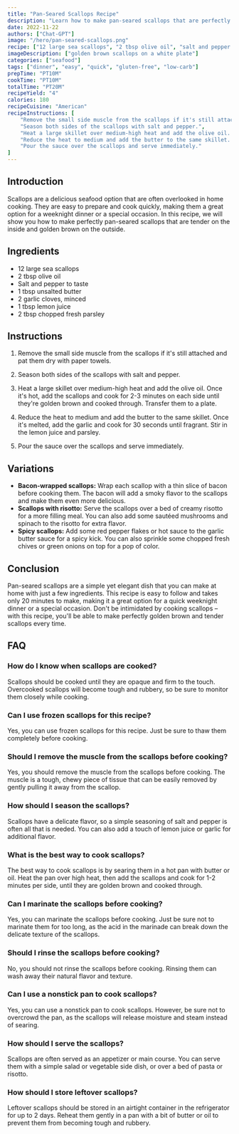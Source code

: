 ```yaml
---
title: "Pan-Seared Scallops Recipe"
description: "Learn how to make pan-seared scallops that are perfectly golden brown and tender on the inside. This recipe is easy to follow and takes only 20 minutes to make."
date: 2022-11-22
authors: ["Chat-GPT"]
image: "/hero/pan-seared-scallops.png"
recipe: ["12 large sea scallops", "2 tbsp olive oil", "salt and pepper to taste", "1 tbsp unsalted butter", "2 garlic cloves, minced", "1 tbsp lemon juice", "2 tbsp chopped fresh parsley"]
imageDescription: ["golden brown scallops on a white plate"]
categories: ["seafood"]
tags: ["dinner", "easy", "quick", "gluten-free", "low-carb"]
prepTime: "PT10M"
cookTime: "PT10M"
totalTime: "PT20M"
recipeYield: "4"
calories: 180
recipeCuisine: "American"
recipeInstructions: [
    "Remove the small side muscle from the scallops if it's still attached and pat them dry with paper towels.",
    "Season both sides of the scallops with salt and pepper.",
    "Heat a large skillet over medium-high heat and add the olive oil. Once it's hot, add the scallops and cook for 2-3 minutes on each side until they're golden brown and cooked through. Transfer them to a plate.",
    "Reduce the heat to medium and add the butter to the same skillet. Once it's melted, add the garlic and cook for 30 seconds until fragrant. Stir in the lemon juice and parsley.",
    "Pour the sauce over the scallops and serve immediately."
]
---
```


## Introduction

Scallops are a delicious seafood option that are often overlooked in home cooking. They are easy to prepare and cook quickly, making them a great option for a weeknight dinner or a special occasion. In this recipe, we will show you how to make perfectly pan-seared scallops that are tender on the inside and golden brown on the outside. 

## Ingredients

- 12 large sea scallops
- 2 tbsp olive oil
- Salt and pepper to taste
- 1 tbsp unsalted butter
- 2 garlic cloves, minced
- 1 tbsp lemon juice
- 2 tbsp chopped fresh parsley

## Instructions

1. Remove the small side muscle from the scallops if it's still attached and pat them dry with paper towels.

2. Season both sides of the scallops with salt and pepper.

3. Heat a large skillet over medium-high heat and add the olive oil. Once it's hot, add the scallops and cook for 2-3 minutes on each side until they're golden brown and cooked through. Transfer them to a plate.

4. Reduce the heat to medium and add the butter to the same skillet. Once it's melted, add the garlic and cook for 30 seconds until fragrant. Stir in the lemon juice and parsley.

5. Pour the sauce over the scallops and serve immediately.

## Variations

- **Bacon-wrapped scallops:** Wrap each scallop with a thin slice of bacon before cooking them. The bacon will add a smoky flavor to the scallops and make them even more delicious.
- **Scallops with risotto:** Serve the scallops over a bed of creamy risotto for a more filling meal. You can also add some sautéed mushrooms and spinach to the risotto for extra flavor.
- **Spicy scallops:** Add some red pepper flakes or hot sauce to the garlic butter sauce for a spicy kick. You can also sprinkle some chopped fresh chives or green onions on top for a pop of color.

## Conclusion

Pan-seared scallops are a simple yet elegant dish that you can make at home with just a few ingredients. This recipe is easy to follow and takes only 20 minutes to make, making it a great option for a quick weeknight dinner or a special occasion. Don't be intimidated by cooking scallops – with this recipe, you'll be able to make perfectly golden brown and tender scallops every time.

## FAQ

### How do I know when scallops are cooked?

Scallops should be cooked until they are opaque and firm to the touch. Overcooked scallops will become tough and rubbery, so be sure to monitor them closely while cooking.

### Can I use frozen scallops for this recipe?

Yes, you can use frozen scallops for this recipe. Just be sure to thaw them completely before cooking.

### Should I remove the muscle from the scallops before cooking?

Yes, you should remove the muscle from the scallops before cooking. The muscle is a tough, chewy piece of tissue that can be easily removed by gently pulling it away from the scallop.

### How should I season the scallops?

Scallops have a delicate flavor, so a simple seasoning of salt and pepper is often all that is needed. You can also add a touch of lemon juice or garlic for additional flavor.

### What is the best way to cook scallops?

The best way to cook scallops is by searing them in a hot pan with butter or oil. Heat the pan over high heat, then add the scallops and cook for 1-2 minutes per side, until they are golden brown and cooked through.

### Can I marinate the scallops before cooking?

Yes, you can marinate the scallops before cooking. Just be sure not to marinate them for too long, as the acid in the marinade can break down the delicate texture of the scallops.

### Should I rinse the scallops before cooking?

No, you should not rinse the scallops before cooking. Rinsing them can wash away their natural flavor and texture.

### Can I use a nonstick pan to cook scallops?

Yes, you can use a nonstick pan to cook scallops. However, be sure not to overcrowd the pan, as the scallops will release moisture and steam instead of searing.

### How should I serve the scallops?

Scallops are often served as an appetizer or main course. You can serve them with a simple salad or vegetable side dish, or over a bed of pasta or risotto.

### How should I store leftover scallops?

Leftover scallops should be stored in an airtight container in the refrigerator for up to 2 days. Reheat them gently in a pan with a bit of butter or oil to prevent them from becoming tough and rubbery.